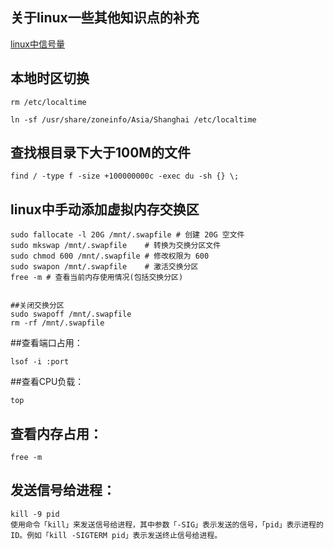 
## 关于linux一些其他知识点的补充

[linux中信号量](http://gityuan.com/2015/12/20/signal/)

## 本地时区切换

```
rm /etc/localtime

ln -sf /usr/share/zoneinfo/Asia/Shanghai /etc/localtime
```

## 查找根目录下大于100M的文件

```
find / -type f -size +100000000c -exec du -sh {} \;
```

## linux中手动添加虚拟内存交换区

```
sudo fallocate -l 20G /mnt/.swapfile # 创建 20G 空文件
sudo mkswap /mnt/.swapfile    # 转换为交换分区文件
sudo chmod 600 /mnt/.swapfile # 修改权限为 600
sudo swapon /mnt/.swapfile    # 激活交换分区
free -m # 查看当前内存使用情况(包括交换分区)


##关闭交换分区
sudo swapoff /mnt/.swapfile
rm -rf /mnt/.swapfile
```


##查看端口占用：

```
lsof -i :port

```

##查看CPU负载：

```
top
```

## 查看内存占用：

```
free -m 
```
## 发送信号给进程：

```
kill -9 pid
使用命令「kill」来发送信号给进程，其中参数「-SIG」表示发送的信号，「pid」表示进程的ID。例如「kill -SIGTERM pid」表示发送终止信号给进程。
```
